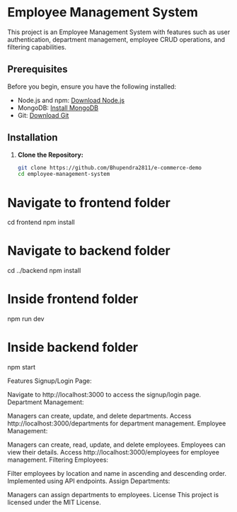 # Employee Management System

This project is an Employee Management System with features such as user authentication, department management, employee CRUD operations, and filtering capabilities.

## Prerequisites

Before you begin, ensure you have the following installed:

- Node.js and npm: [Download Node.js](https://nodejs.org/)
- MongoDB: [Install MongoDB](https://www.mongodb.com/try/download/community)
- Git: [Download Git](https://git-scm.com/)

## Installation

1. **Clone the Repository:**

   ```bash
   git clone https://github.com/Bhupendra2811/e-commerce-demo
   cd employee-management-system
# Navigate to frontend folder
cd frontend
npm install

# Navigate to backend folder
cd ../backend
npm install


# Inside frontend folder
npm run dev

# Inside backend folder
npm start


Features
Signup/Login Page:

Navigate to http://localhost:3000 to access the signup/login page.
Department Management:

Managers can create, update, and delete departments.
Access http://localhost:3000/departments for department management.
Employee Management:

Managers can create, read, update, and delete employees.
Employees can view their details.
Access http://localhost:3000/employees for employee management.
Filtering Employees:

Filter employees by location and name in ascending and descending order.
Implemented using API endpoints.
Assign Departments:

Managers can assign departments to employees.
License
This project is licensed under the MIT License.


